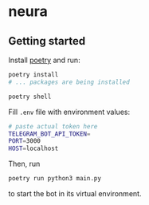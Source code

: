 # neura

## Getting started

Install [poetry](https://python-poetry.org/) and run:

```bash
poetry install
# ... packages are being installed

poetry shell
```

Fill `.env` file with environment values:

```bash
# paste actual token here
TELEGRAM_BOT_API_TOKEN=
PORT=3000
HOST=localhost
```

Then, run

```bash
poetry run python3 main.py
```

to start the bot in its virtual environment.
